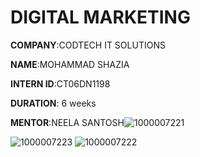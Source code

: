 # DIGITAL MARKETING

**COMPANY**:CODTECH IT SOLUTIONS

**NAME**:MOHAMMAD SHAZIA

**INTERN ID**:CT06DN1198

**DURATION**: 6 weeks

**MENTOR**:NEELA SANTOSH![1000007221](https://github.com/user-attachments/assets/97553e16-290e-4d85-b3a0-aaa82678e9bd)

![1000007223](https://github.com/user-attachments/assets/71950f14-e317-4a72-878b-1f570d745687)
![1000007222](https://github.com/user-attachments/assets/c35deb92-0b2d-4d64-9d34-032b968f10c4)

